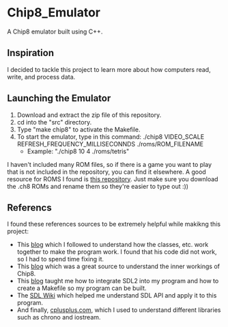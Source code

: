 # Chip8_Emulator

A Chip8 emulator built using C++. 

## Inspiration

I decided to tackle this project to learn more about how computers read, write, and process data. 

## Launching the Emulator

1. Download and extract the zip file of this repository.
2. cd into the "src" directory.
3. Type "make chip8" to activate the Makefile.
4. To start the emulator, type in this command: ./chip8 VIDEO_SCALE REFRESH_FREQUENCY_MILLISECONNDS ./roms/ROM_FILENAME
    - Example: "./chip8 10 4 ./roms/tetris"
    
I haven't included many ROM files, so if there is a game you want to play that is not included in the repository, you can find it elsewhere. A good resource for ROMS I found is [this repository](https://github.com/dmatlack/chip8). Just make sure you download the .ch8 ROMs and rename them so they're easier to type out :))

## Referencs

I found these references sources to be extremely helpful while makikng this project:
- This [blog](https://austinmorlan.com/posts/chip8_emulator/) which I followed to understand how the classes, etc. work together to make the program work. I found that his code did not work, so I had to spend time fixing it.  
- This [blog](http://www.multigesture.net/articles/how-to-write-an-emulator-chip-8-interpreter/) which was a great source to understand the inner workings of Chip8.
- This [blog](https://medium.com/@edkins.sarah/set-up-sdl2-on-your-mac-without-xcode-6b0c33b723f7) taught me how to integrate SDL2 into my program and how to create a Makefile so my program can be built. 
- The [SDL Wiki](https://wiki.libsdl.org/SDL_Quit) which helped me understand SDL API and apply it to this program.
- And finally, [cplusplus.com](http://www.cplusplus.com/), which I used to understand different libraries such as chrono and iostream. 
